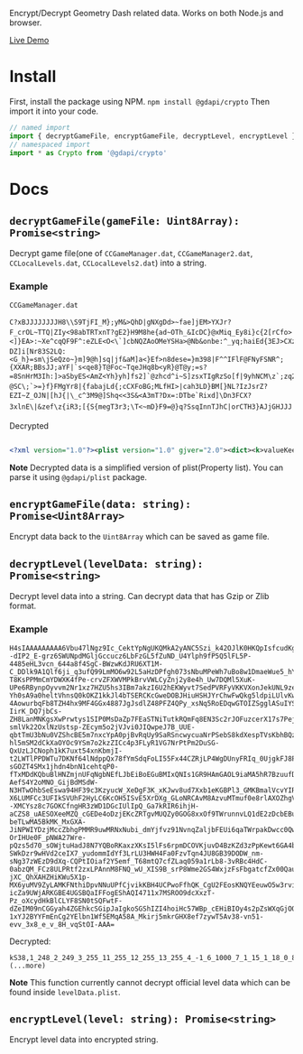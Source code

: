 Encrypt/Decrypt Geometry Dash related data.
Works on both Node.js and browser.

[Live Demo](https://stackblitz.com/edit/gdapi-crypto-demo?file=index.js)

# Install
First, install the package using NPM.
```npm install @gdapi/crypto```
Then import it into your code.
```javascript
// named import
import { decryptGameFile, encryptGameFile, decryptLevel, encryptLevel } from '@gdapi/crypto'
// namespaced import
import * as Crypto from '@gdapi/crypto'
```

# Docs
## `decryptGameFile(gameFile: Uint8Array): Promise<string>`
Decrypt game file(one of `CCGameManager.dat`, `CCGameManager2.dat`, `CCLocalLevels.dat`, `CCLocalLevels2.dat`) into a string.

### Example
`CCGameManager.dat`

```
C?xBJJJJJJJJH8\\S9TjFI_M};yM&>QhD|gNXgDd>~fae]jEM>YXJr?F_crOL~TTQ|ZIy<98abTRTxnT?gE2}H9M8he{ad~OTh_&IcDC}@xMiq_Ey8i}c{2[rCfo><]}EA>:~Xe^cqQF9F^:eZLE<O<\`]cbNQZAoOMeYSHa>@Nb&onbe:^_yq;haiEd{3EJ>CXzr9=^l_b8yq^a3EmYYXGTSfIS~|iOLs?DZ]i[Nr83S2LQ:<G_h}=sm\jSeQzo~}m]9@h]sq|jf&aM]a<}Ef>n8dese=}m398|F^^IFlF@FNyFSNR^;{XXAR;BBsJJ;aYF|`s<qe8}T@Foc~TqeJHq8b<yR}@T@y;=s?=8SnHrM3Ih:]>aSbyES<AmZ<Yh}yh]fs2]`@zhcd^i~S]zsxTIgRzSo[f|9yhNCM\z`;zq2]D3>DiF3D~y}ox=TmM=}sr<`gMIFBCQB?}]@C_A:n`^DBZ2qzx_Dr\88f2C@AeiIROQmF2Sz>SHCcnB|B;c_{HD`R=Z_{@oBq{MD`BhZJA|ZhNSIL|HNI{|ZhN8ID|NNIAr^?@SC\;`>=}f}FMgYr8|{fabajLd{;cCXFoBG;MLfHI>|cah3LD}BM[}NL?IzJsrZ?EZI~Z_OJN|[hJ{|\_c^3M9@]Shq<<3S&<A3mT?Dx=:DTbe`Rixd]\Dn3FCX?3xlnE\|&zef\z{iR3;[{S{megT3r3;\T<~mD}F9=@}q?SsqInnTJhC|orCTH3}AJjGHJJJ
```

Decrypted
```xml

<?xml version="1.0"?><plist version="1.0" gjver="2.0"><dict><k>valueKeeper</k><d><k>gv_0002</k><s>1</s><k>gv_0001</k><s>1</s><k>gv_0026</k><s>1</s><k>gv_0027</k><s>1</s><k>gv_0023</k><s>1</s><k>gv_0038</k><s>1</s><k>gv_0043</k><s>1</s><k>gv_0044</k><s>1</s><k>gv_0050</k><s>2</s><k>gv_0049</k><s>6</s><k>gv_0046</k><s>1</s><k>gv_0036</k><s>1</s><k>gv_0030</k><s>1</s><k>gv_0019</k><s>1</s><k>gv_0013</k><s>1</s><k>gv_0018</k><s>1</s></d><k>unlockValueKeeper</k><d /><k>customObjectDict</k><d /><k>bg…<k>GS_5</k><d /><k>GS_6</k><d /><k>GS_7</k><d /><k>GS_23</k><d /><k>GS_8</k><d /><k>GS_9</k><d /><k>GS_10</k><d /><k>GS_16</k><d /><k>GS_17</k><d /><k>GS_18</k><d /><k>GS_24</k><d /><k>GS_11</k><d /><k>GS_22</k><d /><k>GS_25</k><d /><k>GS_12</k><d /><k>GS_15</k><d /><k>GS_14</k><d /><k>GS_19</k><d /><k>GS_21</k><d /><k>MDLM_001</k><d /><k>KBM_001</k><d /><k>KBM_002</k><d /><k>showSongMarkers</k><t /><k>clickedEditor</k><t /><k>binaryVersion</k><i>35</i><k>resolution</k><i>-1</i></dict></plist>
```
__Note__ Decrypted data is a simplified version of plist(Property list). You can parse it using `@gdapi/plist` package.

## `encryptGameFile(data: string): Promise<Uint8Array>`
Encrypt data back to the `Uint8Array` which can be saved as game file.

## `decryptLevel(levelData: string): Promise<string>`
Decrypt level data into a string. Can decrypt data that has Gzip or Zlib format.

### Example
```
H4sIAAAAAAAAA6Vbu47lNgz9Ic_CektYpNgUKQMkA2yANC5Szi_k42OJlK0HKQpIsfcudKgXeUiT9J2vTxMPdWkbL31_pstc2rlLKfjS8AWD9vpQl7_UeZ5XuNSlXP6I13nFS_2r7m99_zP3P2G6YqerU--dIP2_E-grz6SWUNpdMGljGccucz6LbFzGL5fZuND_U4Ylph9fP5Q5lFL5P-4485eHL3vcn_644a8f4SgC-BWzwKdJRU6XT1M-C_DDlk9A1Qlf6ji_q3ufQ99LmMO6w92L5aHzDPfgh073sNbuMPeWh7uBo8w1DmaeWue5_hY4zDtdlyVNyMM6ukOf-T8KsPPMmCmYDWXK4fPe-crvZFXWVMPkBrvVWLCyZnj2y8e4h_Uw7DQMl5XuK-UPe6RBynpOyvvm2Nr1xz7HZU5hs3IBm7akzI6U2hEKWyvt7SedPVRFyVKKVXonJekUNL9zeMMrovArG-Yh0sA9a0heltVhnsQ0kOKZ1kkJl4bTSERCKcGweDOBJHiuHSHJYrChwFwQkg5ldpiLUlvKwuAi3BBjmyS1RQjeC-4AowurbqFb8TZH4hx9MF4GGx4887JgJsdlZ48PFZ4QPy_xsNq5RoEDqwGTOIZSgglASuIYSgnMwDPvCG3tJxEDpBbEKJr0gdQkYKox9KBlmCdpGaUELYOUpGU4jRStQEqKViglODyeSzAZSPF6VueoZvWmLZMJXqI3BzVC_AIpybtRakuBUixEBe5oZkt9ku2DwPjC15DaPKvncjDN5UmM5jlgrrduezTYVKI4SEkURylBYyC1JSTtZ3bYhaoT2IVKFHgDUlsbSt6JUoKno3mEOIUq3ZNiTQ05d3TAmPLUejz6SbsL40AGlTWwEbC5DAkP1hnsrsiIo-IirK_DQ7jbCs-ZH8LanMNKgsXwPrwtys1SIP0MsDaZp7FEaSTNiTutkRQmFq8EN3Sc2rJOFuzcerX17s7PejMUNrfq3HUShEL7TDxX1WlIs5UtcOaGJlFywzhVUrZ3PbffkJwT7aXkhiVRcoMceM4dJU2lxfo-smlVk22OxlNzUstsp-ZEcym5o2jVJvi0JIQwpeJ7B_UUE-qbtTmU3bNu0VZShcBE5m7nxcYpA0pjBvRqUy9SaRSncwycuaNrPSebS8kdXespTVsKbhBQzznkUnLHnfWcCa_XXAYTMIpJi-hl5mSM2dCkXaOYOc9YSm7o2kzZICc4p3FLyR1VG7NrPtPm2DuSG-QxUzLJCNoph1kK7uxt54xnKbmjI-t2LWTlPPDWTu7DKNf64lNdppQx78fYmSdqFoLI55Fx44CZRjLP4WgDUnyFRIq_0UjgkFJ8PQj6tm8d6JkQ3FNaDEuFV6UkUgoNEikGoxHthhHFrmKJO4SZjs-sGOZT4SMx1jhdn4bnN1cehtqP0-fTxMDdKQbuBlHNZmjnUFqNgbNEfLJbEiBoEGuBMIxQNIs1GR9HAmGAOL9iaMA5hR7BzuufDVPiCJUMc_WEud8oSag8Gc4YyXBKSW9eSyOE0vEWbhhQhEVT4piTEse2lDjmpDQzB7We5ky-AefS4Y2oMNO_GijBdMSdW-N3HTwOhbSeEswa94HF39c3KzyucW_XeDgF3K_xKJwv8ud7Xxb1eKGBPl3_GMKBmalVcvYIRAhfQYTwFUQIX6lId4JCvXqCNLxxbsZnSiLIUhJxlpKIt5SsKuIoWXGOkvVIHCWrPt9ArFWYNQyPKYSqUsoDyoVv41TKBOqpWEiAoIAKHAVU4Myp3jqCRIhIh0gXtGKzlntexKt4DpOIUFeX4zfqQiq8TrhvpL7Bgrc239dvkAe83FNd6TWOd5ltA85V5Qh2Te6XGgDybAacZ7N6Xzgt8I7tyAZhCs92PDLLdtAUG8AqzgVAxNkAWnEuACPOBnDE2QdAxefzAcW06R_wOEDRXr_VHYlozSKEe2nDsV4T-X6LUMFCc3UFIkSVUhF2HyLC6KcOH5ISvE5XrDXg_GLoNRCAvM8AzvuMTmuf0e8rlAXOZhgVZwkGOE9QvB_rYKhs1kER5--XMCYsz8c7GOKCfngHR3zWD1DGcIUlIpQ_Ga7kRIR6ihjH-aCZS8_uAESOXeeMZQ_cGEDe4oDzjEKcZRTgvMUQZy0GOG8xxOf9TWrunnvLQ1dE2zDcbEBuhQ0jlKksV31XhF2fIoutFep4FkL0_YkfiRAVICJEYLVMoV5nEHHVvu_4SISK7PZ9rzaS1M6_RWzA-beTLwMA5BkMK_MxGXA-JiNPWIYDzjMccZbhgPMMR9uwMRNxNubi_dmYjfvz91NvnqZaljbFEUi6qaTWrpakDwcc0QwAX3Wlg6kN-OrIHUe0F_pNWA27Wre-pQzs5d70_sOWjtuHadJ8N7YQBoRKaxzXKsI5lFs6rpmDCOVKjuvD4BzKZd3zPpKewt6GA4bHTadtgs_gzG7-SWkDzr9wHVd2ceIX7_yudommIdYf3LrLU3HWH4Fa0FzvTqn4JU8GB39DODW_nm-sNg37zWEzD9dXq-CQPtIOiaf2Y5emf_T68mtQ7cfZLaq059a1rLb8-3vRBc4HdC-0abzQM_FCz8ULPRtf2zxLPAnnM8FNQ_wU_XIS9B_srP8Wme2GS4WxjzFsFbgatcfZx00QauQg1NhBqNGDUOMHoUcAeOLPN_bPaJxlRxDaKkFoywShBxKEHkoQejAhrNkLOM_eMHbISNwI-jXC_QhXAHZHiKWu5X1p-MX6yuMV9ZyLAMKFNthiDpvNNuUPfCjvikKBH4UCPwoFfhQK_CgU2FEosKNQYEeuwO5w3rvi2E-icZa9UWjARKGBE4UGSBQaIFFogEShAQI4711x7MSROO9dcXxzT-Pz_oXcydHkBlCLYF8SN0tSQFwtF-dZeIM09nCGGyah4ZGEhkcSGipJaIgkoSGShIZI4hoiHc57WBp_cEHiBIOy4s2pZsWXqGjOQEdFRG2D9ovRJsb1ZmLgUhDIU7N4znGfVypFUp3cYdUihNdpZlznnI4CQGDGp5dOdSFmvLyM4o6TK0EWLH-1xYJ2BYYFmEnCg2YElbn1Wf5EMqA58A_Mkirj5mkrGHX8ef7zywT5Av38-vn51-evv_3x8_e_v_8H_vqStOI-AAA=
```

Decrypted:
```
kS38,1_248_2_249_3_255_11_255_12_255_13_255_4_-1_6_1000_7_1_15_1_18_0_8_1|1_0_2_0_3_0_11_255_12_255_13_255_4_-1_6_1001_7_1_15_1_18_0_8_1|1_0_2_102_3_255_11_255_12_255_13_255_4_-1_6_1009_7_1_15_1_18_0_8_1|1_0_2_0_3_0_11_255_12_255_13_255_4_-1_6_1002_5_1_7_1_15_1_18_0_8_1|1_125_2_255_3_0_11_255_12_255_13_255_4_-1_6_1005_5_1_7_1_15_1_18_0_8_1|1_0_2_255_3_255_11_255_12_255_13_255_4_-1_6_1006_5_1_7_1_15_1_18_0_8_1|1_0_2_0_3_0_11_255_12_255_13_255_4_-1_6_1_7_1_15_1_18_0_8_1|1_0_2_0_3_0_11_255_12_255_13_255_4_-1_6_1004_7_1_15_1_18_0_8_1|,kA13,111,kA15,0,kA16,0,kA14,,kA6,13,kA7,1,kA17,1,kA18,0,kS39,0,kA2,0,kA3,0,kA8,0,kA4,0,kA9,0,kA10,0,kA11,0;1,11,2,1,3,45,57,1;1,1007,2,-29,3,225,36,1,51,1,10,0,35,0;1,1022,2,165,3,345,57,1;1,211,2,375,3,285,20,3,21,1;1,200,2,335,3,247,57,1,6,45,13,1;1,211,2,315,3,315,20,3,21,1;1,211,2,315,3,255,20,3;
(...more)
```

__Note__ This function currently cannot decrypt official level data which can be found inside `levelData.plist`.

## `encryptLevel(level: string): Promise<string>`
Encrypt level data into encrypted string.